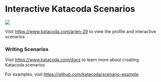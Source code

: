 # Interactive Katacoda Scenarios

[![](http://shields.katacoda.com/katacoda/arjen-29/count.svg)](https://www.katacoda.com/arjen-29 "Get your profile on Katacoda.com")

Visit https://www.katacoda.com/arjen-29 to view the profile and interactive scenarios

### Writing Scenarios
Visit https://www.katacoda.com/docs to learn more about creating Katacoda scenarios

For examples, visit https://github.com/katacoda/scenario-example
